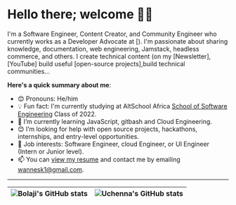 # Hello there; welcome 👋🏾

I'm a Software Engineer, Content Creator, and Community Engineer who currently works as a Developer Advocate at [). I'm passionate about sharing knowledge, documentation, web engineering, Jamstack, headless commerce, and others. I create technical content (on my [Newsletter],[YouTube] build useful [open-source projects],build technical communities...

**Here's a quick summary about me**:

- 😊 Pronouns: He/him
- 💡 Fun fact: I'm currently studying at AltSchool Africa [School of Software Engineering](https://altschoolafrica.com/schools/engineering) Class of 2022.
- 🌱 I’m currently learning JavaScript, gitbash and Cloud Engineering.
- 😊 I’m looking for help with open source projects, hackathons, internships, and entry-level opportunities.
- 💼 Job interests: Software Engineer, cloud Engineer, or UI Engineer (Intern or Junior level).
- 📫 You can [view my resume](#) and contact me by emailing wannesk1@gmail.com.

---

| <img align="center" src="https://github-readme-stats.vercel.app/api?username=nwaeze77&show_icons=true&include_all_commits=true&hide_border=true" alt="Bolaji's GitHub stats" /> | <img align="center" src="https://github-readme-stats.vercel.app/api/top-langs/?username=nwaeze77&langs_count=8&layout=compact&hide_border=true" alt="Uchenna's GitHub stats" /> |
| ------------- | ------------- |
